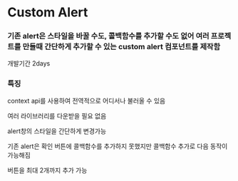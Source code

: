 <h1>Custom Alert</h1>

<h3>기존 alert은 스타일을 바꿀 수도, 콜백함수를 추가할 수도 없어 여러 프로젝트를 만들때 간단하게 추가할 수 있는 custom alert 컴포넌트를 제작함</h3>

<div>개발기간 2days</div>

<h3>특징</h3>
<p>context api를 사용하여 전역적으로 어디서나 불러올 수 있음</p>
<p>여러 라이브러리를 다운받을 필요 없음</p>
<p>alert창의 스타일을 간단하게 변경가능</p>
<p>기존 alert은 확인 버튼에 콜백함수를 추가하지 못했지만 콜백함수 추가로 다음 동작이 가능해짐</p>
<p>버튼을 최대 2개까지 추가 가능</p>
